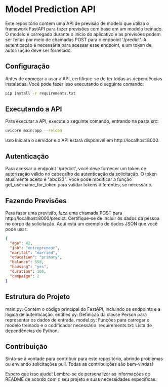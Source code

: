 # Model Prediction API

Este repositório contém uma API de previsão de modelo que utiliza o framework FastAPI para fazer previsões com base em um modelo treinado. O modelo é carregado durante o início do aplicativo e as previsões podem ser feitas por meio de chamadas POST para o endpoint '/predict'. A autenticação é necessária para acessar esse endpoint, e um token de autorização deve ser fornecido.

## Configuração

Antes de começar a usar a API, certifique-se de ter todas as dependências instaladas. Você pode fazer isso executando o seguinte comando:

```bash
pip install -r requirements.txt
```

## Executando a API

Para executar a API, execute o seguinte comando, entrando na pasta src:

```bash
uvicorn main:app --reload
```

Isso iniciará o servidor e o API estará disponível em http://localhost:8000.

## Autenticação

Para acessar o endpoint '/predict', você deve fornecer um token de autorização válido no cabeçalho de autenticação da solicitação. O token atualmente aceito é "abc123". Você pode modificar a função get_username_for_token para validar tokens diferentes, se necessário.

## Fazendo Previsões

Para fazer uma previsão, faça uma chamada POST para http://localhost:8000/predict. Certifique-se de incluir os dados da pessoa no corpo da solicitação. Aqui está um exemplo de dados JSON que você pode usar:

```json
{
  "age": 42,
  "job": "entrepreneur",
  "marital": "married",
  "education": "primary",
  "balance": 558,
  "housing": "yes",
  "duration": 186,
  "campaign": 2
}
```

## Estrutura do Projeto

main.py: Contém o código principal do FastAPI, incluindo os endpoints e a lógica de autenticação.
entities.py: Definição da classe Person para representar os dados de entrada.
model.py: Funções para carregar o modelo treinado e o codificador necessário.
requirements.txt: Lista de dependências do Python.

## Contribuição

Sinta-se à vontade para contribuir para este repositório, abrindo problemas ou enviando solicitações pull. Todas as contribuições são bem-vindas!

Espero que isso ajude! Lembre-se de personalizar as informações do README de acordo com o seu projeto e suas necessidades específicas.
